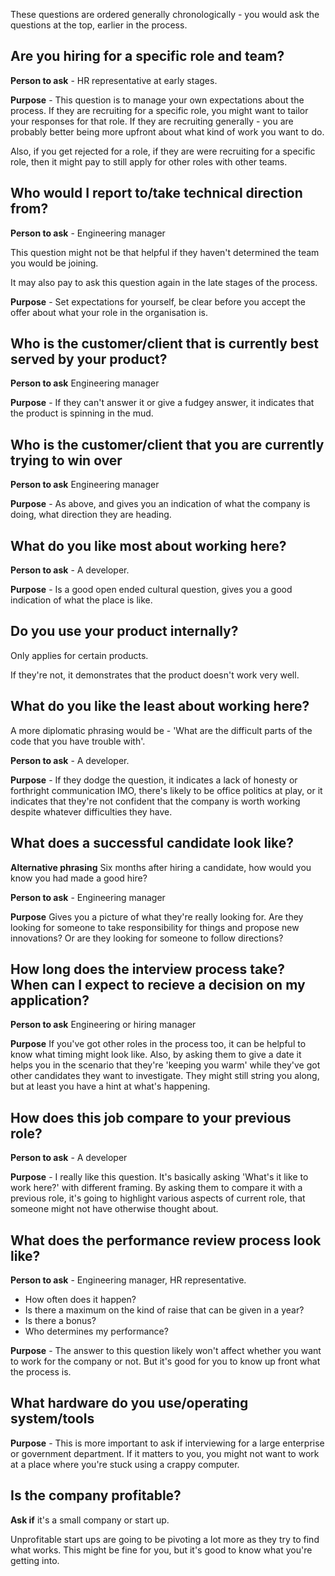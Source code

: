 These questions are ordered generally chronologically - you would ask the questions at the top, earlier in the process. 


## Are you hiring for a specific role and team? 

**Person to ask** - HR representative at early stages. 

**Purpose** - This question is to manage your own expectations about the process. If they are recruiting for a specific role, you might want to tailor your responses for that role. If they are recruiting generally - you are probably better being more upfront about what kind of work you want to do. 

Also, if you get rejected for a role, if they are were recruiting for a specific role, then it might pay to still apply for other roles with other teams. 


## Who would I report to/take technical direction from? 

**Person to ask** - Engineering manager

This question might not be that helpful if they haven't determined the team you would be joining. 

It may also pay to ask this question again in the late stages of the process. 

**Purpose** - Set expectations for yourself, be clear before you accept the offer about what your role in the organisation is. 

## Who is the customer/client that is currently best served by your product?

**Person to ask** Engineering manager

**Purpose** - If they can't answer it or give a fudgey answer, it indicates that the product is spinning in the mud. 


## Who is the customer/client that you are currently trying to win over

**Person to ask** Engineering manager

**Purpose** - As above, and gives you an indication of what the company is doing, what direction they are heading. 

## What do you like most about working here?

**Person to ask** - A developer. 

**Purpose** - Is a good open ended cultural question, gives you a good indication of what the place is like. 

## Do you use your product internally? 

Only applies for certain products. 

If they're not, it demonstrates that the product doesn't work very well. 

## What do you like the least about working here?

A more diplomatic phrasing would be - 'What are the difficult parts of the code that you have trouble with'. 

**Person to ask** - A developer. 

**Purpose** - If they dodge the question, it indicates a lack of honesty or forthright communication IMO, there's likely to be office politics at play, or it indicates that they're not confident that the company is worth working despite whatever difficulties they have. 

## What does a successful candidate look like? 

**Alternative phrasing** Six months after hiring a candidate, how would you know you had made a good hire? 

**Person to ask** - Engineering manager 

**Purpose** Gives you a picture of what they're really looking for. Are they looking for someone to take responsibility for things and propose new innovations? Or are they looking for someone to follow directions? 

## How long does the interview process take? When can I expect to recieve a decision on my application? 

**Person to ask** Engineering or hiring manager

**Purpose** If you've got other roles in the process too, it can be helpful to know what timing might look like. Also, by asking them to give a date it helps you in the scenario that they're 'keeping you warm' while they've got other candidates they want to investigate. They might still string you along, but at least you have a hint at what's happening. 

## How does this job compare to your previous role? 

**Person to ask** - A developer

**Purpose** - I really like this question. It's basically asking 'What's it like to work here?' with different framing. By asking them to compare it with a previous role, it's going to highlight various aspects of current role, that someone might not have otherwise thought about. 

## What does the performance review process look like?

**Person to ask** - Engineering manager, HR representative. 

- How often does it happen? 
- Is there a maximum on the kind of raise that can be given in a year? 
- Is there a bonus? 
- Who determines my performance? 

**Purpose** - The answer to this question likely won't affect whether you want to work for the company or not. But it's good for you to know up front what the process is.

## What hardware do you use/operating system/tools

**Purpose** - This is more important to ask if interviewing for a large enterprise or government department. If it matters to you, you might not want to work at a place where you're stuck using a crappy computer. 


## Is the company profitable? 

**Ask if** it's a small company or start up. 

Unprofitable start ups are going to be pivoting a lot more as they try to find what works. This might be fine for you, but it's good to know what you're getting into.
